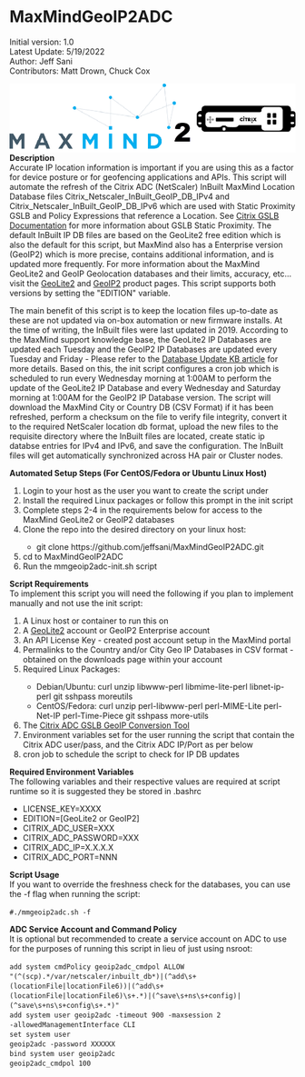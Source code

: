 # MaxMindGeoIP2ADC

Initial version: 1.0</br>
Latest Update: 5/19/2022</br>
Author: Jeff Sani</br>
Contributors: Matt Drown, Chuck Cox</br>

<img src="mmgeoip2adc.png" style="display:block; margin-left: auto; margin-right: auto;">
<strong>Description</strong></br>
Accurate IP location information is important if you are using this as a factor for device posture or for geofencing applications and APIs.  This script will automate the refresh of the Citrix ADC (NetScaler) InBuilt MaxMind Location Database files Citrix_Netscaler_InBuilt_GeoIP_DB_IPv4 and Citrix_Netscaler_InBuilt_GeoIP_DB_IPv6 which are used with Static Proximity GSLB and Policy Expressions that reference a Location.  See <a href="https://docs.citrix.com/en-us/citrix-adc/current-release/global-server-load-balancing/configuring-static-proximity.html">Citrix GSLB Documentation</a> for more information about GSLB Static Proximity.  The default InBuilt IP DB files are based on the GeoLite2 free edition which is also the default for this script, but MaxMind also has a Enterprise version (GeoIP2) which is  more precise, contains additional information, and is updated more frequently. For more information about the MaxMind GeoLite2 and GeoIP Geolocation databases and their limits, accuracy, etc... visit the <a href="https://dev.maxmind.com/geoip/geolite2-free-geolocation-data?lang=en">GeoLite2</a> and <a href="https://www.maxmind.com/en/solutions/geoip2-enterprise-product-suite/enterprise-database">GeoIP2</a> product pages</a>. This script supports both versions by setting the "EDITION" variable.<p>

The main benefit of this script is to keep the location files up-to-date as these are not updated via on-box automation or new firmware installs.  At the time of writing, the InBuilt files were last updated in 2019.  According to the MaxMind support knowledge base, the GeoLite2 IP Databases are updated each Tuesday and the GeoIP2 IP Databases are updated every Tuesday and Friday - Please refer to the <a href="https://support.maxmind.com/hc/en-us/articles/4408216129947-Download-and-Update-Databases">Database Update KB article</a> for more details.  Based on this, the init script configures a cron job which is scheduled to run every Wednesday morning at 1:00AM to perform the update of the GeoLite2 IP Database and every Wednesday and Saturday morning at 1:00AM for the GeoIP2 IP Database version. The script will download the MaxMind City or Country DB (CSV Format) if it has been refreshed, perform a checksum on the file to verify file integrity, convert it to the required NetScaler location db format, upload the new files to the requisite directory where the InBuilt files are located, create static ip databse entries for IPv4 and IPv6, and save the configuration. The InBuilt files will get automatically synchronized across HA pair or Cluster nodes.<p>

<strong>Automated Setup Steps (For CentOS/Fedora or Ubuntu Linux Host)</strong></br>
<ol type="1">
   <li>Login to your host as the user you want to create the script under</li>
   <li>Install the required Linux packages or follow this prompt in the init script</li>
   <li>Complete steps 2-4 in the requirements below for access to the MaxMind GeoLite2 or GeoIP2 databases</li>
   <li>Clone the repo into the desired directory on your linux host:</li>
      <ul><li>git clone https://github.com/jeffsani/MaxMindGeoIP2ADC.git</li></ul>
   <li>cd to MaxMindGeoIP2ADC</li>
   <li>Run the mmgeoip2adc-init.sh script</li>
</ol>
 
<strong>Script Requirements</strong></br>
To implement this script you will need the following if you plan to implement manually and not use the init script:
<ol type="1">
   <li>A Linux host or container to run this on</li>
   <li>A <a href="https://www.maxmind.com/en/geolite2/signup?lang=en">GeoLite2</a> account or GeoIP2 Enterprise account </li>
   <li>An API License Key - created post account setup in the MaxMind portal</li>
   <li>Permalinks to the Country and/or City Geo IP Databases in CSV format - obtained on the downloads page within your account</li>
   <li>Required Linux Packages:</li>
       <ul>
          <li>Debian/Ubuntu: curl unzip libwww-perl libmime-lite-perl libnet-ip-perl git sshpass moreutils</li>
          <li>CentOS/Fedora: curl unzip perl-libwww-perl perl-MIME-Lite perl-Net-IP perl-Time-Piece git sshpass more-utils</li>
       </ul>
   <li>The <a href ="https://github.com/citrix/MaxMind-GeoIP-Database-Conversion-Citrix-ADC-Format">Citrix ADC GSLB GeoIP Conversion Tool</a></li>
   <li>Environment variables set for the user running the script that contain the Citrix ADC user/pass, and the Citrix ADC IP/Port as per below</li>
   <li>cron job to schedule the script to check for IP DB updates</li>
</ol>

<strong>Required Environment Variables</strong></br>
The following variables and their respective values are required at script runtime so it is suggested they be stored in .bashrc
<ul>
   <li>LICENSE_KEY=XXXX</li>
   <li>EDITION=[GeoLite2 or GeoIP2]</li>
   <li>CITRIX_ADC_USER=XXX</li>
   <li>CITRIX_ADC_PASSWORD=XXX</li>
   <li>CITRIX_ADC_IP=X.X.X.X</li>
   <li>CITRIX_ADC_PORT=NNN</li>
</ul>

<strong>Script Usage</strong></br>
If you want to override the freshness check for the databases, you can use the -f flag when running the script:

<code>#./mmgeoip2adc.sh -f</code>

<strong>ADC Service Account and Command Policy</strong></br>
It is optional but recommended to create a service account on ADC to use for the purposes of running this script in lieu of just using nsroot:  

<code>add system cmdPolicy geoip2adc_cmdpol ALLOW "(^(scp).\*/var/netscaler/inbuilt_db\*)|(^add\\s+(locationFile|locationFile6))|(^add\\s+(locationFile|locationFile6)\\s+.\*)|(^save\\s+ns\\s+config)|(^save\\s+ns\\s+config\\s+.\*)"</code></br>
<code>add system user geoip2adc -timeout 900 -maxsession 2 -allowedManagementInterface CLI</code></br>
<code>set system user geoip2adc -password XXXXXX</code></br>
<code>bind system user geoip2adc geoip2adc_cmdpol 100</code>
